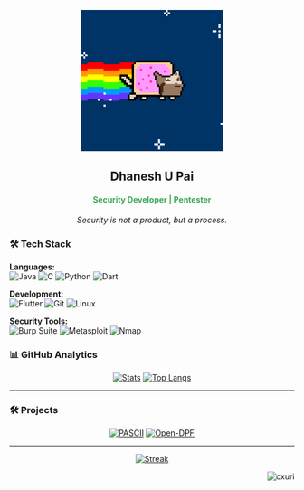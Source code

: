 <p align="center">
  <img src="https://github.com/cxuri/cxuri/blob/main/nyan.gif?raw=true" width="250">
</p>

<h2 align="center">Dhanesh U Pai</h1>
<h4 align="center" style="color: #3aa655">Security Developer | Pentester</h3>

<p align="center">
  <i>Security is not a product, but a process.</i>
</p>

### 🛠️ Tech Stack

**Languages:**  
![Java](https://img.shields.io/badge/Java-%23ED8B00.svg?style=flat&logo=openjdk&logoColor=white)
![C](https://img.shields.io/badge/C-%2300599C.svg?style=flat&logo=c&logoColor=white)
![Python](https://img.shields.io/badge/Python-%233776AB.svg?style=flat&logo=python&logoColor=white)
![Dart](https://img.shields.io/badge/Dart-%230175C2.svg?style=flat&logo=dart&logoColor=white)

**Development:**  
![Flutter](https://img.shields.io/badge/Flutter-%2302569B.svg?style=flat&logo=flutter&logoColor=white)
![Git](https://img.shields.io/badge/Git-%23F05032.svg?style=flat&logo=git&logoColor=white)
![Linux](https://img.shields.io/badge/Linux-%23FCC624.svg?style=flat&logo=linux&logoColor=black)

**Security Tools:**  
![Burp Suite](https://img.shields.io/badge/Burp_Suite-%23FF6633.svg?style=flat&logo=burpsuite&logoColor=white)
![Metasploit](https://img.shields.io/badge/Metasploit-%23E34F26.svg?style=flat&logo=metasploit&logoColor=white)
![Nmap](https://img.shields.io/badge/Nmap-%23FFFFFF.svg?style=flat&logo=nmap&logoColor=black)

### 📊 GitHub Analytics
<div align="center">

[![Stats](https://github-readme-stats.vercel.app/api?username=cxuri&show_icons=true&count_private=true&theme=dark&hide_border=true&bg_color=00000000&text_color=d0d0d0&icon_color=3aa655)](https://github.com/cxuri)
[![Top Langs](https://github-readme-stats.vercel.app/api/top-langs/?username=cxuri&layout=compact&theme=dark&hide_border=true&bg_color=00000000&text_color=d0d0d0&title_color=3aa655)](https://github.com/cxuri)
</div>

---

### 🛠️ Projects
<div align="center">

[![PASCII](https://github-readme-stats.vercel.app/api/pin/?username=cxuri&repo=pascii&theme=dark&hide_border=true&bg_color=00000000&text_color=d0d0d0&title_color=3aa655)](https://github.com/cxuri/pascii)
[![Open-DPF](https://github-readme-stats.vercel.app/api/pin/?username=cxuri&repo=open-dpf&theme=dark&hide_border=true&bg_color=00000000&text_color=d0d0d0&title_color=3aa655)](https://github.com/cxuri/open-dpf)
</div>

---

<div align="center">

[![Streak](https://streak-stats.demolab.com?user=cxuri&theme=dark&hide_border=true&background=00000000&dates=d0d0d0&stroke=3aa655)](https://github.com/cxuri)
</div>

<p align="right">
  <img src="https://komarev.com/ghpvc/?username=cxuri&label=Profile+Views&color=3aa655&style=flat" alt="cxuri" /> 
</p>
